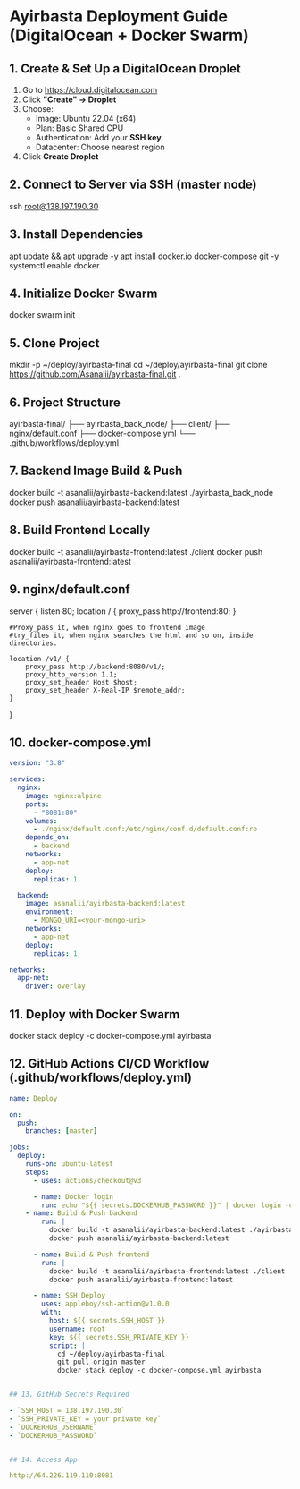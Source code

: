 # Ayirbasta Deployment Guide (DigitalOcean + Docker Swarm)

## 1. Create & Set Up a DigitalOcean Droplet

1. Go to https://cloud.digitalocean.com
2. Click **"Create" → Droplet**
3. Choose:
   - Image: Ubuntu 22.04 (x64)
   - Plan: Basic Shared CPU
   - Authentication: Add your **SSH key**
   - Datacenter: Choose nearest region
4. Click **Create Droplet**

## 2. Connect to Server via SSH (master node)

ssh root@138.197.190.30

## 3. Install Dependencies

apt update && apt upgrade -y
apt install docker.io docker-compose git -y
systemctl enable docker

## 4. Initialize Docker Swarm

docker swarm init

## 5. Clone Project

mkdir -p ~/deploy/ayirbasta-final
cd ~/deploy/ayirbasta-final
git clone https://github.com/Asanalii/ayirbasta-final.git .

## 6. Project Structure

ayirbasta-final/
├── ayirbasta_back_node/
├── client/
├── nginx/default.conf
├── docker-compose.yml
└── .github/workflows/deploy.yml

## 7. Backend Image Build & Push

docker build -t asanalii/ayirbasta-backend:latest ./ayirbasta_back_node
docker push asanalii/ayirbasta-backend:latest

## 8. Build Frontend Locally

docker build -t asanalii/ayirbasta-frontend:latest ./client
docker push asanalii/ayirbasta-frontend:latest

## 9. nginx/default.conf

server {
listen 80;
location / {
proxy_pass http://frontend:80;
}

    #Proxy_pass it, when nginx goes to frontend image
    #try_files it, when nginx searches the html and so on, inside directories.

    location /v1/ {
        proxy_pass http://backend:8080/v1/;
        proxy_http_version 1.1;
        proxy_set_header Host $host;
        proxy_set_header X-Real-IP $remote_addr;
    }

}

## 10. docker-compose.yml

```yaml
version: "3.8"

services:
  nginx:
    image: nginx:alpine
    ports:
      - "8081:80"
    volumes:
      - ./nginx/default.conf:/etc/nginx/conf.d/default.conf:ro
    depends_on:
      - backend
    networks:
      - app-net
    deploy:
      replicas: 1

  backend:
    image: asanalii/ayirbasta-backend:latest
    environment:
      - MONGO_URI=<your-mongo-uri>
    networks:
      - app-net
    deploy:
      replicas: 1

networks:
  app-net:
    driver: overlay
```

## 11. Deploy with Docker Swarm

docker stack deploy -c docker-compose.yml ayirbasta

## 12. GitHub Actions CI/CD Workflow (.github/workflows/deploy.yml)

```yaml
name: Deploy

on:
  push:
    branches: [master]

jobs:
  deploy:
    runs-on: ubuntu-latest
    steps:
      - uses: actions/checkout@v3

      - name: Docker login
        run: echo "${{ secrets.DOCKERHUB_PASSWORD }}" | docker login -u "${{ secrets.DOCKERHUB_USERNAME }}" --password-stdin
	- name: Build & Push backend
        run: |
          docker build -t asanalii/ayirbasta-backend:latest ./ayirbasta_back_node
          docker push asanalii/ayirbasta-backend:latest

      - name: Build & Push frontend
        run: |
          docker build -t asanalii/ayirbasta-frontend:latest ./client
          docker push asanalii/ayirbasta-frontend:latest

      - name: SSH Deploy
        uses: appleboy/ssh-action@v1.0.0
        with:
          host: ${{ secrets.SSH_HOST }}
          username: root
          key: ${{ secrets.SSH_PRIVATE_KEY }}
          script: |
            cd ~/deploy/ayirbasta-final
            git pull origin master
            docker stack deploy -c docker-compose.yml ayirbasta


## 13. GitHub Secrets Required

- `SSH_HOST = 138.197.190.30`
- `SSH_PRIVATE_KEY = your private key`
- `DOCKERHUB_USERNAME`
- `DOCKERHUB_PASSWORD`


## 14. Access App

http://64.226.119.110:8081

```
